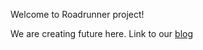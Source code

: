 Welcome to Roadrunner project!

We are creating future here.
Link to our [blog](https://roadrunner-csc490.vercel.app/)
